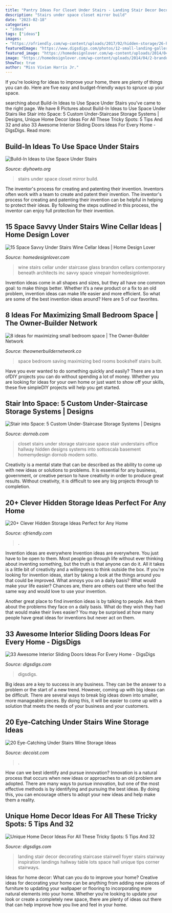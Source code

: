 ```yaml
---
title: "Pantry Ideas For Closet Under Stairs - Landing Stair Decor Decorating Staircase Stairwell Foyer Stairs Stairway Inspiration Landings Hallway Table Lots Space Hall Unique Tips Corner Stairways"
description: "Stairs under space closet mirror build"
date: "2023-02-18"
categories:
- "ideas"
tags: ["ideas"]
images:
- "https://ofriendly.com/wp-content/uploads/2017/02/hidden-storage/26-hidden-storage-ideas.jpg"
featuredImage: "https://www.digsdigs.com/photos/12-small-landing-gallery-wall.jpg"
featured_image: "https://homedesignlover.com/wp-content/uploads/2014/04/2-brandon.jpg"
image: "https://homedesignlover.com/wp-content/uploads/2014/04/2-brandon.jpg"
ShowToc: true
author: "Miss Vivian Harris Jr."
---
```



If you're looking for ideas to improve your home, there are plenty of things you can do. Here are five easy and budget-friendly ways to spruce up your space.

	

		
searching about Build-In Ideas to Use Space Under Stairs you've came to the right page. We have 8 Pictures about Build-In Ideas to Use Space Under Stairs like Stair into Space: 5 Custom Under-Staircase Storage Systems | Designs, Unique Home Decor Ideas For All These Tricky Spots: 5 Tips And 32 and also 33 Awesome Interior Sliding Doors Ideas For Every Home - DigsDigs. Read more:
		
    
## Build-In Ideas To Use Space Under Stairs

<img loading=lazy src="http://www.diyhowto.org/wp-content/uploads/Under-the-Stairs-Mirror-Closet-20-Build-In-Ideas-to-Use-Space-Under-Stairs-DIYHowto.jpg" onerror="this.onerror=null;this.src='https://tse2.mm.bing.net/th?id=OIP.1XAMW79T4_wh-98fS4RoewHaJ8&amp;pid=15.1';" alt="Build-In Ideas to Use Space Under Stairs">

_Source: diyhowto.org_

>stairs under space closet mirror build. 

	

The inventor's process for creating and patenting their invention.
Inventors often work with a team to create and patent their invention. The inventor's process for creating and patenting their invention can be helpful in helping to protect their ideas. By following the steps outlined in this process, the inventor can enjoy full protection for their invention.

    
## 15 Space Savvy Under Stairs Wine Cellar Ideas | Home Design Lover

<img loading=lazy src="https://homedesignlover.com/wp-content/uploads/2014/04/2-brandon.jpg" onerror="this.onerror=null;this.src='https://tse1.mm.bing.net/th?id=OIP.jgEvAzFwleBYabe4hcAb4AHaEi&amp;pid=15.1';" alt="15 Space Savvy Under Stairs Wine Cellar Ideas | Home Design Lover">

_Source: homedesignlover.com_

>wine stairs cellar under staircase glass brandon cellars contemporary beneath architects inc savvy space vinepair homedesignlover. 

	

Invention ideas come in all shapes and sizes, but they all have one common goal: to make things better. Whether it’s a new product or a fix to an old problem, invention ideas can make life easier and more efficient. So what are some of the best invention ideas around? Here are 5 of our favorites.

    
## 8 Ideas For Maximizing Small Bedroom Space | The Owner-Builder Network

<img loading=lazy src="http://theownerbuildernetwork.co/wp-content/uploads/2015/05/Space-saving-Bedroom-Ideas-10.jpg" onerror="this.onerror=null;this.src='https://tse1.mm.bing.net/th?id=OIP.zacB7ML0QmGAfqcor8KlPQHaLG&amp;pid=15.1';" alt="8 ideas for maximizing small bedroom space | The Owner-Builder Network">

_Source: theownerbuildernetwork.co_

>space bedroom saving maximizing bed rooms bookshelf stairs built. 

	

Have you ever wanted to do something quickly and easily? There are a ton ofDIY projects you can do without spending a lot of money. Whether you are looking for ideas for your own home or just want to show off your skills, these five simpleDIY projects will help you get started.

    
## Stair Into Space: 5 Custom Under-Staircase Storage Systems | Designs

<img loading=lazy src="https://dornob.com/wp-content/uploads/2011/12/staircase-study-small-office.jpg" onerror="this.onerror=null;this.src='https://tse2.mm.bing.net/th?id=OIP.Et6z9enDMvjDKcRPcnDPNAAAAA&amp;pid=15.1';" alt="Stair into Space: 5 Custom Under-Staircase Storage Systems | Designs">

_Source: dornob.com_

>closet stairs under storage staircase space stair understairs office hallway hidden designs systems into sottoscala basement homemydesign dornob modern sotto. 

	

Creativity is a mental state that can be described as the ability to come up with new ideas or solutions to problems. It is essential for any business, government, or creative person to have creativity in order to produce great results. Without creativity, it is difficult to see any big projects through to completion.

    
## 20+ Clever Hidden Storage Ideas Perfect For Any Home

<img loading=lazy src="https://ofriendly.com/wp-content/uploads/2017/02/hidden-storage/26-hidden-storage-ideas.jpg" onerror="this.onerror=null;this.src='https://tse1.mm.bing.net/th?id=OIP.0DFsfYO-BExCh62nH4h7GQHaLI&amp;pid=15.1';" alt="20+ Clever Hidden Storage Ideas Perfect for Any Home">

_Source: ofriendly.com_

>. 

	

Invention ideas are everywhere
Invention ideas are everywhere. You just have to be open to them. Most people go through life without ever thinking about inventing something, but the truth is that anyone can do it. All it takes is a little bit of creativity and a willingness to think outside the box.
If you're looking for invention ideas, start by taking a look at the things around you that could be improved. What annoys you on a daily basis? What would make your life easier? Chances are, there are others out there who feel the same way and would love to use your invention.

Another great place to find invention ideas is by talking to people. Ask them about the problems they face on a daily basis. What do they wish they had that would make their lives easier? You may be surprised at how many people have great ideas for inventions but never act on them.

    
## 33 Awesome Interior Sliding Doors Ideas For Every Home - DigsDigs

<img loading=lazy src="https://www.digsdigs.com/photos/awesome-interior-sliding-doors-ideas-for-every-home-1.jpg" onerror="this.onerror=null;this.src='https://tse2.mm.bing.net/th?id=OIP.EfvWo9JLoBlSfOA76AW6zwHaJS&amp;pid=15.1';" alt="33 Awesome Interior Sliding Doors Ideas For Every Home - DigsDigs">

_Source: digsdigs.com_

>digsdigs. 

	

Big ideas are a key to success in any business. They can be the answer to a problem or the start of a new trend. However, coming up with big ideas can be difficult. There are several ways to break big ideas down into smaller, more manageable pieces. By doing this, it will be easier to come up with a solution that meets the needs of your business and your customers.

    
## 20 Eye-Catching Under Stairs Wine Storage Ideas

<img loading=lazy src="https://cdn.decoist.com/wp-content/uploads/2015/11/Unique-Mediterranean-wine-cellar-with-rustic-charm.jpg" onerror="this.onerror=null;this.src='https://tse4.mm.bing.net/th?id=OIP.kSPP_C-fY4I_Uz4ii-yRHAHaLI&amp;pid=15.1';" alt="20 Eye-Catching Under Stairs Wine Storage Ideas">

_Source: decoist.com_

>. 

	

How can we best identify and pursue innovation?
Innovation is a natural process that occurs when new ideas or approaches to an old problem are adopted. There are many ways to pursue innovation, but one of the most effective methods is by identifying and pursuing the best ideas. By doing this, you can encourage others to adopt your new ideas and help make them a reality.

    
## Unique Home Decor Ideas For All These Tricky Spots: 5 Tips And 32

<img loading=lazy src="https://www.digsdigs.com/photos/12-small-landing-gallery-wall.jpg" onerror="this.onerror=null;this.src='https://tse3.mm.bing.net/th?id=OIP.lFLSnLAI33BW72hDjLWA6AHaLG&amp;pid=15.1';" alt="Unique Home Decor Ideas For All These Tricky Spots: 5 Tips And 32">

_Source: digsdigs.com_

>landing stair decor decorating staircase stairwell foyer stairs stairway inspiration landings hallway table lots space hall unique tips corner stairways. 

	

Ideas for home decor: What can you do to improve your home?
Creative ideas for decorating your home can be anything from adding new pieces of furniture to updating your wallpaper or flooring to incorporating more natural elements into your home. Whether you're looking to update your look or create a completely new space, there are plenty of ideas out there that can help improve how you live and feel in your home.

